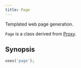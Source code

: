 ```yaml
---
title: Page
---
```


Templated web page generation.

`Page` is a class derived from <a href="Proxy">Proxy</a>.

## Synopsis

```php
uses('page');
```

